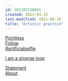 ```yaml
---
id: 202103150041
created: 2021-03-15
last-modified: 2021-09-16
title: "Artistic practice"
---
```

[Pointless](202104111309)  
[Follow](202103150141)  
[#artificialselfie](202104131142)  
<!-- [Something is wrong](202104172241)   -->
[I am a strange loop](202103150108)  
<!-- Pay-Per-Follow   -->
<!-- Sleep disorder   -->
<!-- [29784 shannons](202103150039)   -->

[Statement](202104071659)  
[About](202103120016)